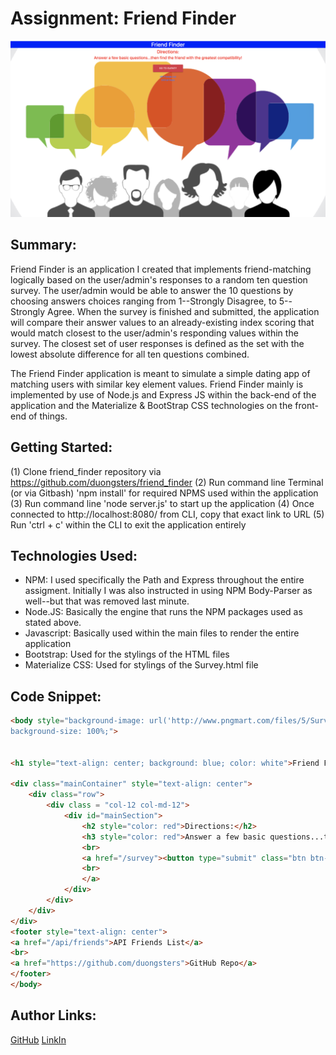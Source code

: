 # Assignment: Friend Finder

![Screenshot](app/images/Screenshot.png)

## Summary:
Friend Finder is an application I created that  implements friend-matching logically based on the user/admin's responses to a random ten question survey. The user/admin would be able to answer the 10 questions by choosing answers choices ranging from 1--Strongly Disagree, to 5--Strongly Agree. When the survey is finished and submitted, the application will compare their answer values to an already-existing index scoring that would match closest to the user/admin's responding values within the survey. The closest set of user responses is defined as the set with the lowest absolute difference for all ten questions combined.

The Friend Finder application is meant to simulate a simple dating app of matching users with similar key element values. Friend Finder mainly is implemented by use of Node.js and Express JS within the back-end of the application and the Materialize & BootStrap CSS technologies on the front-end of things.


## Getting Started:
(1) Clone friend_finder repository via https://github.com/duongsters/friend_finder
(2) Run command line Terminal (or via Gitbash) 'npm install' for required NPMS used within the application
(3) Run command line 'node server.js' to start up the application
(4) Once connected to http://localhost:8080/ from CLI, copy that exact link to URL
(5) Run 'ctrl + c' within the CLI to exit the application entirely

## Technologies Used:
- NPM: I used specifically the Path and Express throughout the entire assigment. Initially I was also instructed in using NPM Body-Parser as well--but that was removed last minute.
- Node.JS: Basically the engine that runs the NPM packages used as stated above.
- Javascript: Basically used within the main files to render the entire application
- Bootstrap: Used for the stylings of the HTML files
- Materialize CSS: Used for stylings of the Survey.html file

## Code Snippet:
```html
<body style="background-image: url('http://www.pngmart.com/files/5/Survey-Transparent-PNG.png');background-repeat: no-repeat;
background-size: 100%;">


<h1 style="text-align: center; background: blue; color: white">Friend Finder</h1>

<div class="mainContainer" style="text-align: center">
    <div class="row">
        <div class = "col-12 col-md-12">
            <div id="mainSection">
                <h2 style="color: red">Directions:</h2>
                <h3 style="color: red">Answer a few basic questions...then find the friend with the greatest compatibility!</h3>
                <br>
                <a href="/survey"><button type="submit" class="btn btn-danger" style="height: 50px; width: 200px">Go to Survey</button></a>
                <br>               
                </a>
            </div>
        </div>
    </div>
</div>
<footer style="text-align: center">
<a href="/api/friends">API Friends List</a>
<br>
<a href="https://github.com/duongsters">GitHub Repo</a>
</footer>
</body>
```

## Author Links:
[GitHub](https://github.com/duongsters)
[LinkIn](https://www.linkedin.com/in/theandrewduong/)